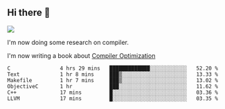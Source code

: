 


<!--
**liusy58/liusy58** is a ✨ _special_ ✨ repository because its `README.md` (this file) appears on your GitHub profile.

Here are some ideas to get you started:

- 🔭 I’m currently working on ...
- 🌱 I’m currently learning ...
- 👯 I’m looking to collaborate on ...
- 🤔 I’m looking for help with ...
- 💬 Ask me about ...
- 📫 How to reach me: ...
- 😄 Pronouns: ...
- ⚡ Fun fact: ...
-->
<!--
![](https://komarev.com/ghpvc/?username=liusy58&color=brightgreen&label=PROFILE+VIEWS)




- 🔭 I’m currently working on my .
- 📫 How to reach me:plz contact me by [email](liusy58@,ail2.sysu.edu.cn) or WeChat(LIUSIYU_58)
- 🏫 I'm an undergraduate in Sun-Yat-sen University majoring in the computer science. Expected to graduate in Spring 2021.
- 👯 I'm now interested in System such as OS, Compiler and Database. 
- 🤔 I’m looking for help with Database System.
-->

## Hi there 👋
![](https://komarev.com/ghpvc/?username=liusy58&color=brightgreen&label=PROFILE+VIEWS)



I'm now doing some research on compiler.

I'm now writing a book about [Compiler Optimization](https://github.com/liusy58/CompilerNotes/blob/master/main.pdf)


 <!--START_SECTION:waka-->

```text
C                4 hrs 29 mins   █████████████░░░░░░░░░░░░   52.20 %
Text             1 hr 8 mins     ███▒░░░░░░░░░░░░░░░░░░░░░   13.33 %
Makefile         1 hr 7 mins     ███▒░░░░░░░░░░░░░░░░░░░░░   13.02 %
ObjectiveC       1 hr            ███░░░░░░░░░░░░░░░░░░░░░░   11.62 %
C++              17 mins         █░░░░░░░░░░░░░░░░░░░░░░░░   03.36 %
LLVM             17 mins         █░░░░░░░░░░░░░░░░░░░░░░░░   03.35 %
```

<!--END_SECTION:waka-->
